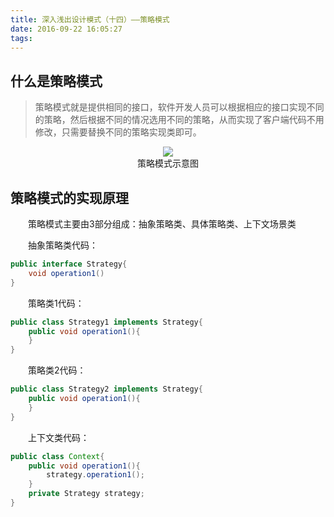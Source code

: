 ```yaml
---
title: 深入浅出设计模式（十四）——策略模式
date: 2016-09-22 16:05:27
tags:
---
```


## 什么是策略模式

>策略模式就是提供相同的接口，软件开发人员可以根据相应的接口实现不同的策略，然后根据不同的情况选用不同的策略，从而实现了客户端代码不用修改，只需要替换不同的策略实现类即可。

<div align="center">
<img src="http://oc4wmeyj8.bkt.clouddn.com/%E7%AD%96%E7%95%A5%E6%A8%A1%E5%BC%8F%E7%A4%BA%E6%84%8F%E5%9B%BE.png"/>
<div>策略模式示意图</div>
</div>

## 策略模式的实现原理

　　策略模式主要由3部分组成：抽象策略类、具体策略类、上下文场景类

　　抽象策略类代码：

``` java
public interface Strategy{
	void operation1()
}
```

　　策略类1代码：

``` java
public class Strategy1 implements Strategy{
	public void operation1(){
	}
}
```

　　策略类2代码：

``` java
public class Strategy2 implements Strategy{
	public void operation1(){
	}
}
```

　　上下文类代码：

``` java
public class Context{
	public void operation1(){
		strategy.operation1();
	}
	private Strategy strategy;
}
```